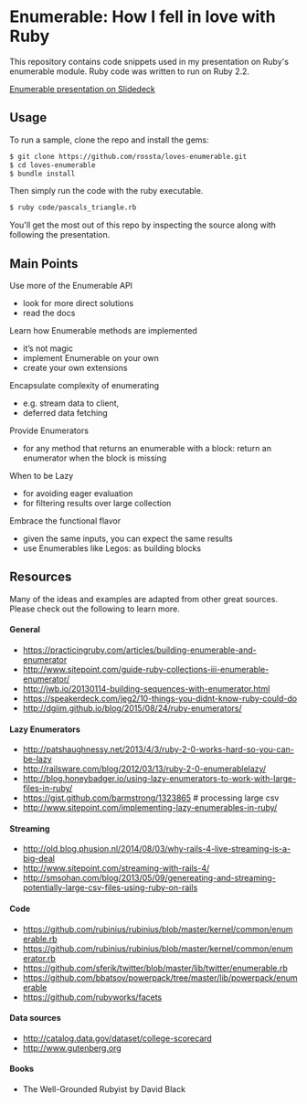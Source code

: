 # Enumerable: How I fell in love with Ruby

This repository contains code snippets used in my presentation on Ruby's enumerable module. Ruby code was written to run on Ruby 2.2.

[Enumerable presentation on Slidedeck](https://speakerdeck.com/rossta/enumerable-how-i-fell-in-love-with-ruby)


## Usage

To run a sample, clone the repo and install the gems:

```bash
$ git clone https://github.com/rossta/loves-enumerable.git
$ cd loves-enumerable
$ bundle install
```

Then simply run the code with the ruby executable.

```bash
$ ruby code/pascals_triangle.rb
```

You'll get the most out of this repo by inspecting the source along with following the presentation.

## Main Points

Use more of the Enumerable API
- look for more direct solutions
- read the docs

Learn how Enumerable methods are implemented
- it’s not magic
- implement Enumerable on your own
- create your own extensions

Encapsulate complexity of enumerating
- e.g. stream data to client,
- deferred data fetching

Provide Enumerators
- for any method that returns an enumerable with a block:
  return an enumerator when the block is missing

When to be Lazy
- for avoiding eager evaluation
- for filtering results over large collection

Embrace the functional flavor
- given the same inputs, you can expect the same results
- use Enumerables like Legos: as building blocks

## Resources

Many of the ideas and examples are adapted from other great sources. Please
check out the following to learn more.

#### General

* https://practicingruby.com/articles/building-enumerable-and-enumerator
* http://www.sitepoint.com/guide-ruby-collections-iii-enumerable-enumerator/
* http://jwb.io/20130114-building-sequences-with-enumerator.html
* https://speakerdeck.com/jeg2/10-things-you-didnt-know-ruby-could-do
* http://dgiim.github.io/blog/2015/08/24/ruby-enumerators/

#### Lazy Enumerators

* http://patshaughnessy.net/2013/4/3/ruby-2-0-works-hard-so-you-can-be-lazy
* http://railsware.com/blog/2012/03/13/ruby-2-0-enumerablelazy/
* http://blog.honeybadger.io/using-lazy-enumerators-to-work-with-large-files-in-ruby/
* https://gist.github.com/barmstrong/1323865 # processing large csv
* http://www.sitepoint.com/implementing-lazy-enumerables-in-ruby/

#### Streaming

* http://old.blog.phusion.nl/2014/08/03/why-rails-4-live-streaming-is-a-big-deal
* http://www.sitepoint.com/streaming-with-rails-4/
* http://smsohan.com/blog/2013/05/09/genereating-and-streaming-potentially-large-csv-files-using-ruby-on-rails

#### Code

* https://github.com/rubinius/rubinius/blob/master/kernel/common/enumerable.rb
* https://github.com/rubinius/rubinius/blob/master/kernel/common/enumerator.rb
* https://github.com/sferik/twitter/blob/master/lib/twitter/enumerable.rb
* https://github.com/bbatsov/powerpack/tree/master/lib/powerpack/enumerable
* https://github.com/rubyworks/facets

#### Data sources

* http://catalog.data.gov/dataset/college-scorecard
* http://www.gutenberg.org

#### Books

* The Well-Grounded Rubyist by David Black
